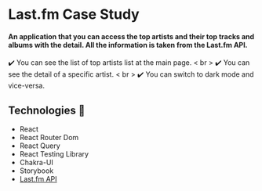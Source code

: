 # Last.fm Case Study 

#### An application that you can access the top artists and their top tracks and albums with the detail. All the information is taken from the Last.fm API. 

 ✔️ You can see the list of top artists list at the main page. < br >
 ✔️ You can see the detail of a specific artist. < br >
 ✔️ You can switch to dark mode and vice-versa.

## Technologies 🚀
- React
- React Router Dom
- React Query
- React Testing Library
- Chakra-UI
- Storybook
- [Last.fm API](https://www.last.fm/tr/api)


